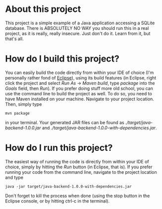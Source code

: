 # About this project

This project is a simple example of a Java application accessing a SQLite
database. There is ABSOLUTELY NO WAY you should run this in a real project, as
it is really, really insecure. Just don't do it. Learn from it, but that's all.

# How do I build this project?

You can easily build the code directly from within your IDE of choice (I'm
personally rather fond of [Eclipse](http://www.eclipse.org)), using its build
features (in Eclipse, right click the project and select *Run As* ->
*Maven build*, type *package* into the *Goals* field, then *Run*). If you
prefer doing stuff more old school, you can use the command line to build the
project as well. To do so, you need to have Maven installed on your machine.
Navigate to your project location. Then, simply type

    mvn package

in your terminal. Your generated JAR files can be found as
*./target/java-backend-1.0.0.jar* and
*./target/java-backend-1.0.0-with-dependencies.jar*.

# How do I run this project?

The easiest way of running the code is directly from within your IDE of choice,
simply by hitting the *Run* button (in Eclipse, that is). If you prefer running
your code from the command line, navigate to the project location and type

    java -jar target/java-backend-1.0.0-with-dependencies.jar

Don't forget to kill the process when done (using the stop button in the
Eclipse console, or by hitting ctrl-c in the terminal).